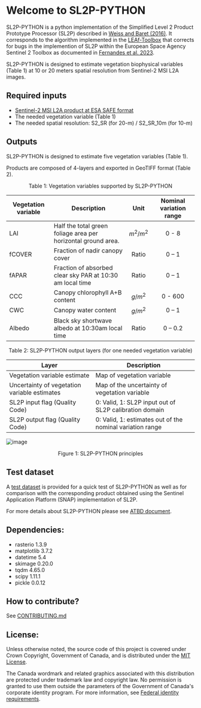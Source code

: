 # Welcome to SL2P-PYTHON


SL2P-PYTHON is a python implementation of the Simplified Level 2 Product Prototype Processor (SL2P) described in [Weiss and Baret (2016)](https://step.esa.int/docs/extra/ATBD_S2ToolBox_L2B_V1.1.pdf). It corresponds to the algorithm implemented in the [LEAf-Toolbox](https://github.com/rfernand387/LEAF-Toolbox) that corrects for bugs in the implemention of SL2P within the European Space Agency Sentinel 2 Toolbox as documented in [Fernandes et al. 2023](https://www.sciencedirect.com/science/article/pii/S0034425723001517?via%3Dihub).

SL2P-PYTHON is designed to estimate vegetation biophysical variables (Table 1) at 10 or 20 meters spatial resolution from Sentinel-2 MSI L2A images. 

Required inputs
---------------
-	[Sentinel-2 MSI L2A product at ESA SAFE format](https://www.google.com/url?sa=t&rct=j&q=&esrc=s&source=web&cd=&ved=2ahUKEwjAxLzdlqmEAxUPAHkGHf0SBh8QFnoECA0QAw&url=https%3A%2F%2Fsentinels.copernicus.eu%2Fweb%2Fsentinel%2Ftechnical-guides%2Fsentinel-2-msi%2Flevel-2a%2Fproduct-formatting%23%3A~%3Atext%3DThe%2520Level%252D2A%2520product%2520has%2Ca%2520manifest.&usg=AOvVaw3l2OL2cIPi5idQJfHwqaRQ&opi=89978449)
-	The needed vegetation variable (Table 1)
-	The needed spatial resolution: S2_SR (for 20-m) / S2_SR_10m (for 10-m)

Outputs
-------
SL2P-PYTHON is designed to estimate five vegetation variables (Table 1). 

Products are composed of 4-layers and exported in GeoTIFF format (Table 2). 



<p align="center"> Table 1: Vegetation variables supported by SL2P-PYTHON </p>

|Vegetation variable	|Description	|Unit	|Nominal variation range|
|---------------------|-------------|:-----:|:-----------------------:|
|LAI	|Half the total green foliage area per horizontal ground area.	|$m^{2} / m^{2}$ |0 - 8|
|fCOVER	|Fraction of nadir canopy cover	|Ratio	|0 – 1|
|fAPAR	|Fraction of absorbed clear sky PAR at 10:30 am local time	|Ratio	|0 – 1|
|CCC	|Canopy chlorophyll A+B content	|$g / m^{2}$	|0 - 600|
|CWC	|Canopy water content	|$g / m^{2}$	|0 – 1|
|Albedo	|Black sky shortwave albedo at 10:30am local time	|Ratio	|0 – 0.2|


<p align="center"> Table 2: SL2P-PYTHON output layers (for one needed vegetation variable) </p>

|Layer                                         |	Description                                              |
|----------------------------------------------|-----------------------------------------------------------|
|Vegetation variable estimate	                 |Map of vegetation variable                                 | 
|Uncertainty of vegetation variable estimates	 |Map of the uncertainty of vegetation variable              |
|SL2P input flag (Quality Code)	               |0: Valid, 1: SL2P input out of SL2P calibration domain     |
|SL2P output flag (Quality Code)               |	0: Valid, 1: estimates out of the nominal variation range|

![image](https://github.com/djamainajib/SL2P-PYTHON/assets/33295871/2c42dc0b-2256-4147-860c-48eac8c04813)

<p align="center"> Figure 1: SL2P-PYTHON principles </p>

Test dataset
------------
A [test dataset](https://drive.google.com/drive/folders/11BGcS0OA4EjGYb9XGfBtNPFpdgw10uWI?usp=drive_link) is provided for a quick test of SL2P-PYTHON as well as for comparison with the corresponding product obtained using the Sentinel Application Platform (SNAP) implementation of SL2P. 

For more details about SL2P-PYTHON please see [ATBD document](https://github.com/djamainajib/SL2P_python/blob/main/GEOMATICS%20CANADA%20xx%20-%20SL2P%20PYTHON_version_0.docx).


Dependencies:
------------
- rasterio 1.3.9
- matplotlib 3.7.2
- datetime 5.4
- skimage 0.20.0
- tqdm 4.65.0
- scipy 1.11.1
- pickle 0.0.12

How to contribute?
------------
See [CONTRIBUTING.md](https://github.com/djamainajib/SL2P_python/blob/main/CONTRIBUTING.md)


License:
------------
Unless otherwise noted, the source code of this project is covered under Crown Copyright, Government of Canada, and is distributed under the [MIT License](https://github.com/djamainajib/SL2P_python/blob/main/License).

The Canada wordmark and related graphics associated with this distribution are protected under trademark law and copyright law. No permission is granted to use them outside the parameters of the Government of Canada's corporate identity program. For more information, see [Federal identity requirements](https://www.canada.ca/en/treasury-board-secretariat/topics/government-communications/federal-identity-requirements.html).


